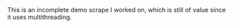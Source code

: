 This is an incomplete demo scrape I worked on, which is still of value since it uses multithreading.
